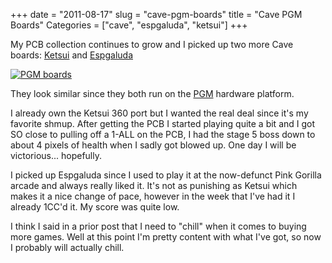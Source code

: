 +++
date = "2011-08-17"
slug = "cave-pgm-boards"
title = "Cave PGM Boards"
Categories = ["cave", "espgaluda", "ketsui"]
+++

My PCB collection continues to grow and I picked up two more Cave boards: [Ketsui](http://en.wikipedia.org/wiki/Ketsui:_Kizuna_Jigoku_Tachi) and [Espgaluda](http://en.wikipedia.org/wiki/Espgaluda)

[![PGM boards](http://farm7.static.flickr.com/6129/6034369116_3b56a7ba77.jpg)](http://www.flickr.com/photos/wnka/6034369116/)

They look similar since they both run on the [PGM](http://en.wikipedia.org/wiki/PolyGame_Master) hardware platform.  

I already own the Ketsui 360 port but I wanted the real deal since it's my favorite shmup.  After getting the PCB I started playing quite a bit and I got SO close to pulling off a 1-ALL on the PCB, I had the stage 5 boss down to about 4 pixels of health when I sadly got blowed up.  One day I will be victorious... hopefully.

I picked up Espgaluda since I used to play it at the now-defunct Pink Gorilla arcade and always really liked it.  It's not as punishing as Ketsui which makes it a nice change of pace, however in the week that I've had it I already 1CC'd it.  My score was quite low.

I think I said in a prior post that I need to "chill" when it comes to buying more games.  Well at this point I'm pretty content with what I've got, so now I probably will actually chill.
